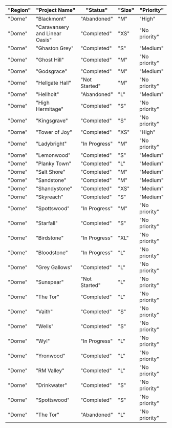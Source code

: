 | "Region" | "Project Name"                 | "Status"      | "Size" | "Priority"    | 
|----------|--------------------------------|---------------|--------|---------------| 
| "Dorne"  | "Blackmont"                    | "Abandoned"   | "M"    | "High"        | 
| "Dorne"  | "Caravansery and Linear Oasis" | "Completed"   | "XS"   | "No priority" | 
| "Dorne"  | "Ghaston Grey"                 | "Completed"   | "S"    | "Medium"      | 
| "Dorne"  | "Ghost Hill"                   | "Completed"   | "M"    | "No priority" | 
| "Dorne"  | "Godsgrace"                    | "Completed"   | "M"    | "Medium"      | 
| "Dorne"  | "Hellgate Hall"                | "Not Started" | "M"    | "No priority" | 
| "Dorne"  | "Hellholt"                     | "Abandoned"   | "L"    | "Medium"      | 
| "Dorne"  | "High Hermitage"               | "Completed"   | "S"    | "No priority" | 
| "Dorne"  | "Kingsgrave"                   | "Completed"   | "S"    | "No priority" | 
| "Dorne"  | "Tower of Joy"                 | "Completed"   | "XS"   | "High"        | 
| "Dorne"  | "Ladybright"                   | "In Progress" | "M"    | "No priority" | 
| "Dorne"  | "Lemonwood"                    | "Completed"   | "S"    | "Medium"      | 
| "Dorne"  | "Planky Town"                  | "Completed"   | "L"    | "Medium"      | 
| "Dorne"  | "Salt Shore"                   | "Completed"   | "M"    | "Medium"      | 
| "Dorne"  | "Sandstone"                    | "Completed"   | "M"    | "Medium"      | 
| "Dorne"  | "Shandystone"                  | "Completed"   | "XS"   | "Medium"      | 
| "Dorne"  | "Skyreach"                     | "Completed"   | "S"    | "Medium"      | 
| "Dorne"  | "Spottswood"                   | "In Progress" | "M"    | "No priority" | 
| "Dorne"  | "Starfall"                     | "Completed"   | "S"    | "No priority" | 
| "Dorne"  | "Birdstone"                    | "In Progress" | "XL"   | "No priority" | 
| "Dorne"  | "Bloodstone"                   | "In Progress" | "L"    | "No priority" | 
| "Dorne"  | "Grey Gallows"                 | "Completed"   | "L"    | "No priority" | 
| "Dorne"  | "Sunspear"                     | "Not Started" | "L"    | "No priority" | 
| "Dorne"  | "The Tor"                      | "Completed"   | "L"    | "No priority" | 
| "Dorne"  | "Vaith"                        | "Completed"   | "S"    | "No priority" | 
| "Dorne"  | "Wells"                        | "Completed"   | "S"    | "No priority" | 
| "Dorne"  | "Wyl"                          | "In Progress" | "L"    | "No priority" | 
| "Dorne"  | "Yronwood"                     | "Completed"   | "L"    | "No priority" | 
| "Dorne"  | "RM Valley"                    | "Completed"   | "L"    | "No priority" | 
| "Dorne"  | "Drinkwater"                   | "Completed"   | "S"    | "No priority" | 
| "Dorne"  | "Spottswood"                   | "Completed"   | "S"    | "No priority" | 
| "Dorne"  | "The Tor"                      | "Abandoned"   | "L"    | "No priority" | 
